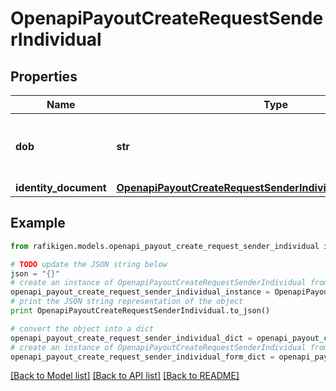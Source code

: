 # OpenapiPayoutCreateRequestSenderIndividual


## Properties
Name | Type | Description | Notes
------------ | ------------- | ------------- | -------------
**dob** | **str** | Date of birth formatted as yyyy-mm-dd | [optional] 
**identity_document** | [**OpenapiPayoutCreateRequestSenderIndividualIdentityDocument**](OpenapiPayoutCreateRequestSenderIndividualIdentityDocument.md) |  | [optional] 

## Example

```python
from rafikigen.models.openapi_payout_create_request_sender_individual import OpenapiPayoutCreateRequestSenderIndividual

# TODO update the JSON string below
json = "{}"
# create an instance of OpenapiPayoutCreateRequestSenderIndividual from a JSON string
openapi_payout_create_request_sender_individual_instance = OpenapiPayoutCreateRequestSenderIndividual.from_json(json)
# print the JSON string representation of the object
print OpenapiPayoutCreateRequestSenderIndividual.to_json()

# convert the object into a dict
openapi_payout_create_request_sender_individual_dict = openapi_payout_create_request_sender_individual_instance.to_dict()
# create an instance of OpenapiPayoutCreateRequestSenderIndividual from a dict
openapi_payout_create_request_sender_individual_form_dict = openapi_payout_create_request_sender_individual.from_dict(openapi_payout_create_request_sender_individual_dict)
```
[[Back to Model list]](../README.md#documentation-for-models) [[Back to API list]](../README.md#documentation-for-api-endpoints) [[Back to README]](../README.md)


